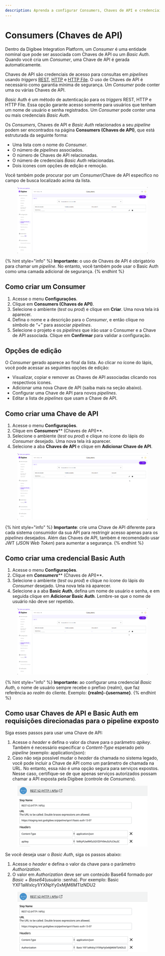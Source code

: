 ```yaml
---
description: Aprenda a configurar Consumers, Chaves de API e credenciais Basic Auth.
---
```


# Consumers (Chaves de API)

Dentro da Digibee Integration Platform, um _Consumer_ é uma entidade nominal que pode ser associada com Chaves de API ou um _Basic Auth_. Quando você cria um _Consumer_, uma Chave de API é gerada automaticamente.

Chaves de API são credenciais de acesso para consultas em _pipelines_ usando _triggers_ [REST](../components/triggers/rest-trigger.md), [HTTP](../components/triggers/http-trigger.md) e [HTTP File](../components/triggers/http-file-trigger/). O uso de Chaves de API é necessário como garantia mínima de segurança. Um _Consumer_ pode conter uma ou várias Chaves de API.

_Basic_ Auth é um método de autenticação para os _triggers_ REST, HTTP e HTTP File. Essa opção garante acesso somente para usuários que tenham um nome de usuário e senha registrados. Um _Consumer_ pode conter uma ou mais credenciais _Basic Auth_.

Os _Consumers_, Chaves de API e _Basic Auth_ relacionados a seu _pipeline_ podem ser encontrados na página **Consumers (Chaves de API)**, que está estruturada da seguinte forma:

* Uma lista com o nome do _Consumer_.
* O número de _pipelines_ associados.
* O número de Chaves de API relacionadas.
* O número de credenciais _Basic Auth_ relacionadas.
* Dois ícones com opções de edição e remoção.

Você também pode procurar por um _Consumer_/Chave de API específico no campo de busca localizado acima da lista.

<figure><img src="../.gitbook/assets/consumers-pagina.png" alt=""><figcaption></figcaption></figure>

{% hint style="info" %}
**Importante:** o uso de Chaves de API é obrigatório para chamar um _pipeline_. No entanto, você também pode usar o Basic Auth como uma camada adicional de segurança.
{% endhint %}

## **Como criar um Consumer**

1. Acesse o menu **Configurações**.
2. Clique em **Consumers (Chaves de API)**.
3. Selecione o ambiente (_test_ ou _prod_) e clique em **Criar**. Uma nova tela irá aparecer.
4. Defina o nome e a descrição para o _Consumer_, e então clique no símbolo de “+” para associar _pipelines_.
5. Selecione o projeto e os _pipelines_ que irão usar o Consumer e a Chave de API associada. Clique em **Confirmar** para validar a configuração.

## **Opções de edição**

O _Consumer_ gerado aparece ao final da lista. Ao clicar no ícone do lápis, você pode acessar as seguintes opções de edição:

* Visualizar, copiar e remover as Chaves de API associadas clicando nos respectivos ícones.
* Adicionar uma nova Chave de API (saiba mais na seção abaixo).
* Configurar uma Chave de API para novos _pipelines_.
* Editar a lista de _pipelines_ que usam a Chave de API.

## **Como criar uma Chave de API**

1. Acesse o menu **Configurações**.
2. Clique em _**Consumers**_** (Chaves de API)**.
3. Selecione o ambiente (_test_ ou _prod_) e clique no ícone do lápis do _Consumer_ desejado. Uma nova tela irá aparecer.
4. Selecione a aba **Chaves de API** e clique em **Adicionar Chave de API**.

<figure><img src="../.gitbook/assets/consumers-chave-de-api.gif" alt=""><figcaption></figcaption></figure>

{% hint style="info" %}
**Importante**: crie uma Chave de API diferente para cada sistema consumidor da sua API para restringir acesso apenas para os _pipelines_ desejados. Além das Chaves de API, também é recomendado usar JWT (_JSON Web Token_) para aumentar a segurança.
{% endhint %}

## **Como criar uma credencial Basic Auth**

1. Acesse o menu **Configurações**.
2. Clique em _**Consumers**_** (Chaves de API)**.
3. Selecione o ambiente (_test_ ou _prod_) e clique no ícone do lápis do _Consumer_ desejado. Uma nova tela irá aparecer.
4. Selecione a a aba **Basic Auth**, defina um nome de usuário e senha, e em seguida clique em **Adicionar Basic Auth**. Lembre-se que o nome de usuário não deve ser repetido.

<figure><img src="../.gitbook/assets/consumers-basic-auth-pt.gif" alt=""><figcaption></figcaption></figure>

{% hint style="info" %}
**Importante:** ao configurar uma credencial _Basic Auth_, o nome de usuário sempre recebe o prefixo {realm}, que faz referência ao _realm_ do cliente. Exemplo: **{realm}-{username}**.
{% endhint %}

## **Como usar Chaves de API e Basic Auth em requisições direcionadas para o pipeline exposto**

Siga esses passos para usar uma Chave de API:

1. Acesse o _header_ e defina o valor da chave para o parâmetro _apikey_. Também é necessário especificar o _Content-Type_ esperado pelo _pipeline_ (exemplo: application/json):
2. Caso não seja possível mudar o _header_ da chamada no sistema legado, você pode incluir a Chave de API como um parâmetro de chamada na URL. No entanto, essa não é uma opção segura para serviços expostos. Nesse caso, certifique-se de que apenas serviços autorizados possam chamar a API exposta pela Digibee (controle de _Consumers_).

<figure><img src="../.gitbook/assets/consumers-header api key.png" alt=""><figcaption></figcaption></figure>

Se você deseja usar o _Basic Auth_, siga os passos abaixo:

1. Acesse o _header_ e defina o valor da chave para o parâmetro _Authorization_.
2. O valor em _Authorization_ deve ser um conteúdo Base64 formado por _Basic + Base64_(usuário :senha). Por exemplo: Basic YXF1aWxlcy1iYXNpYy0xMjM6MTIzNDU2

<figure><img src="../.gitbook/assets/consumers-header basic auth.png" alt=""><figcaption></figcaption></figure>


